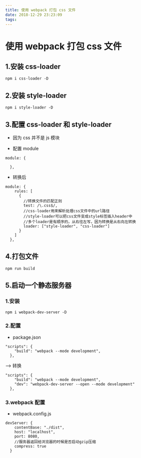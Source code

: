 ```yaml
---
title: 使用 webpack 打包 css 文件
date: 2018-12-29 23:23:09
tags:
---
```

# 使用 webpack 打包 css 文件

## 1.安装 css-loader

```
npm i css-loader -D
```

## 2.安装 style-loader

```
npm i style-loader -D
```

## 3.配置 css-loader 和 style-loader

* 因为 css 并不是 js 模块

- 配置 module

```
module: {

  },
```

* 转换后

```
module: {
    rules: [
      {
        //转换文件的匹配正则
        test: /\.css$/,
        //css-loader用来解析处理css文件中的url路径
        //style-loader可以把css文件变成style标签插入header中
        //多个loader是有顺序的，从右往左写，因为转换是从右向左转换
        loader: ["style-loader", "css-loader"]
      }
    ]
  },
```

## 4.打包文件

```
npm run build
```

## 5.启动一个静态服务器

### 1.安装

```
npm i webpack-dev-server -D
```

### 2.配置

* package.json

```
"scripts": {
    "build": "webpack --mode development",
  },
```

--> 转换

```
"scripts": {
    "build": "webpack --mode development",
    "dev": "webpack-dev-server --open --mode development"
  },
```

### 3.webpack 配置

* webpack.config.js

```
devServer: {
    contentBase: "./dist",
    host: "localhost",
    port: 8080,
    //服务器返回给浏览器的时候是否启动gzip压缩
    compress: true
  }
```
